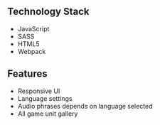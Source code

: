 ## Technology Stack
 - JavaScript
 - SASS
 - HTML5
 - Webpack
## Features
 - Responsive UI
 - Language settings
 - Audio phrases depends on language selected
 - All game unit gallery
